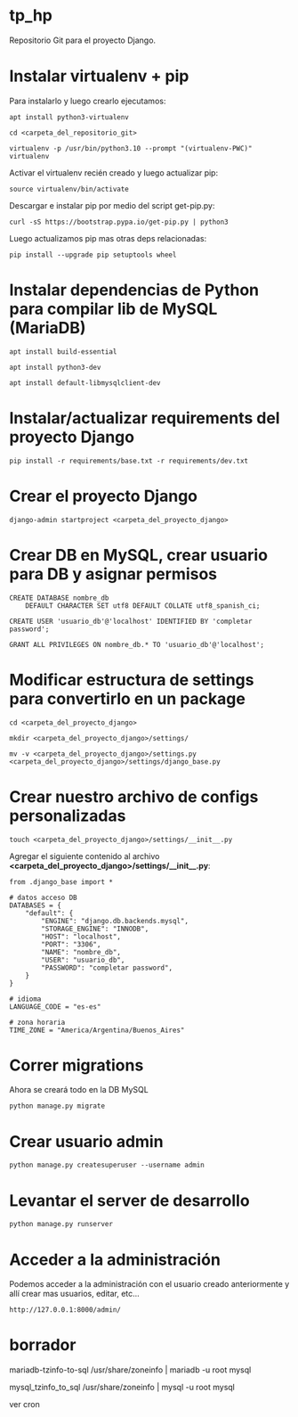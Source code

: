 # tp_hp

Repositorio Git para el proyecto Django.

# Instalar virtualenv + pip

Para instalarlo y luego crearlo ejecutamos:

`apt install python3-virtualenv`

`cd <carpeta_del_repositorio_git>`

`virtualenv -p /usr/bin/python3.10 --prompt "(virtualenv-PWC)" virtualenv`

Activar el virtualenv recién creado y luego actualizar pip:

`source virtualenv/bin/activate`

Descargar e instalar pip por medio del script get-pip.py:

`curl -sS https://bootstrap.pypa.io/get-pip.py | python3`

Luego actualizamos pip mas otras deps relacionadas:

`pip install --upgrade pip setuptools wheel`

# Instalar dependencias de Python para compilar lib de MySQL (MariaDB)

`apt install build-essential`

`apt install python3-dev`

`apt install default-libmysqlclient-dev`

# Instalar/actualizar requirements del proyecto Django

`pip install -r requirements/base.txt -r requirements/dev.txt`

# Crear el proyecto Django

`django-admin startproject <carpeta_del_proyecto_django>`

# Crear DB en MySQL, crear usuario para DB y asignar permisos

```
CREATE DATABASE nombre_db
    DEFAULT CHARACTER SET utf8 DEFAULT COLLATE utf8_spanish_ci;

CREATE USER 'usuario_db'@'localhost' IDENTIFIED BY 'completar password';

GRANT ALL PRIVILEGES ON nombre_db.* TO 'usuario_db'@'localhost';
```

# Modificar estructura de settings para convertirlo en un package

`cd <carpeta_del_proyecto_django>`

`mkdir <carpeta_del_proyecto_django>/settings/`

`mv -v <carpeta_del_proyecto_django>/settings.py <carpeta_del_proyecto_django>/settings/django_base.py`

# Crear nuestro archivo de configs personalizadas

`touch <carpeta_del_proyecto_django>/settings/__init__.py`

Agregar el siguiente contenido al archivo **<carpeta_del_proyecto_django>/settings/\_\_init\_\_.py**:

```
from .django_base import *

# datos acceso DB
DATABASES = {
    "default": {
        "ENGINE": "django.db.backends.mysql",
        "STORAGE_ENGINE": "INNODB",
        "HOST": "localhost",
        "PORT": "3306",
        "NAME": "nombre_db",
        "USER": "usuario_db",
        "PASSWORD": "completar password",
    }
}

# idioma
LANGUAGE_CODE = "es-es"

# zona horaria
TIME_ZONE = "America/Argentina/Buenos_Aires"
```

# Correr migrations

Ahora se creará todo en la DB MySQL

`python manage.py migrate`

# Crear usuario admin

`python manage.py createsuperuser --username admin`

# Levantar el server de desarrollo

`python manage.py runserver`

# Acceder a la administración

Podemos acceder a la administración con el usuario creado anteriormente
y allí crear mas usuarios, editar, etc...

    http://127.0.0.1:8000/admin/

# borrador
mariadb-tzinfo-to-sql /usr/share/zoneinfo | mariadb -u root mysql

mysql_tzinfo_to_sql /usr/share/zoneinfo | mysql -u root mysql

ver cron

